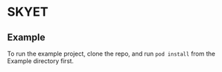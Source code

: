 # SKYET

## Example

To run the example project, clone the repo, and run `pod install` from the Example directory first.

